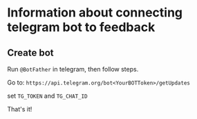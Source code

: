 # Information about connecting telegram bot to feedback

## Create bot

Run `@BotFather` in telegram, then follow steps.

Go to: `https://api.telegram.org/bot<YourBOTToken>/getUpdates`

set `TG_TOKEN` and `TG_CHAT_ID`  

That's it!
